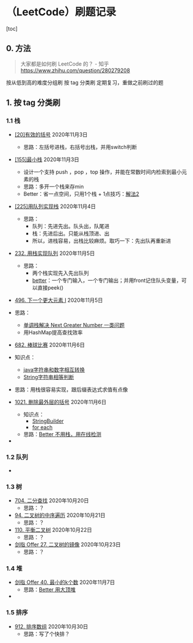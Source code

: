 # （LeetCode）刷题记录

[toc]

## 0. 方法

> 大家都是如何刷 LeetCode 的？ - 知乎 https://www.zhihu.com/question/280279208

按从低到高的难度分组刷
按 tag 分类刷
定期复习，重做之前刷过的题



## 1. 按 tag 分类刷

### 1.1 栈

* [[20]有效的括号](https://leetcode-cn.com/problems/valid-parentheses/)  2020年11月3日
  * 思路：左括号进栈，右括号出栈，并用switch判断
* [[155]最小栈]()  2020年11月3日
  * 设计一个支持 push ，pop ，top 操作，并能在常数时间内检索到最小元素的栈
  * 思路：多开一个栈来存min
  * Better：省一点空间，只用1个栈 + 1点技巧：[解法2](https://leetcode-cn.com/problems/min-stack/solution/xiang-xi-tong-su-de-si-lu-fen-xi-duo-jie-fa-by-38/)
* [[225]用队列实现栈](https://leetcode-cn.com/problems/implement-stack-using-queues/)  2020年11月4日
  * 思路：
    * 队列：先进先出。队头出，队尾进
    * 栈：先进后出。只能从栈顶进、出
    * 所以，进栈容易，出栈比较麻烦。取巧一下：先出队再重新进
* [232. 用栈实现队列](https://leetcode-cn.com/problems/implement-queue-using-stacks/)  2020年11月5日
  * 思路：
    * 两个栈实现先入先出队列
    * [better](https://leetcode-cn.com/problems/implement-queue-using-stacks/solution/shi-yong-liang-ge-zhan-yi-ge-zhuan-men-ru-dui-yi-g/)：一个专门输入，一个专门输出；并用front记住队头变量，可以直接peek()
*  [496. 下一个更大元素 I](https://leetcode-cn.com/problems/next-greater-element-i/)  2020年11月5日
  * 思路：
    * [单调栈解决 Next Greater Number 一类问题](https://leetcode-cn.com/problems/next-greater-element-i/solution/dan-diao-zhan-jie-jue-next-greater-number-yi-lei-w/)
    * 用HashMap提高查找效率

*  [682. 棒球比赛](https://leetcode-cn.com/problems/baseball-game/)    2020年11月6日
  * 知识点：
    * [java字符串和数字相互转换](https://blog.csdn.net/nuoyuezuo/article/details/85095869?utm_medium=distribute.pc_relevant_t0.none-task-blog-BlogCommendFromMachineLearnPai2-1.add_param_isCf&depth_1-utm_source=distribute.pc_relevant_t0.none-task-blog-BlogCommendFromMachineLearnPai2-1.add_param_isCf)
    * [String字符串相等判断](https://blog.csdn.net/java_collect/article/details/102744656?utm_medium=distribute.pc_relevant.none-task-blog-BlogCommendFromMachineLearnPai2-3.add_param_isCf&depth_1-utm_source=distribute.pc_relevant.none-task-blog-BlogCommendFromMachineLearnPai2-3.add_param_isCf)
  * 思路：用栈很容易实现，跟后缀表达式求值有点像
* [1021. 删除最外层的括号](https://leetcode-cn.com/problems/remove-outermost-parentheses/)  2020年11月6日
  * 知识点：
    * [StringBuilder](https://www.runoob.com/java/java-stringbuffer.html)
    * [for each](https://www.runoob.com/java/method-for.html)
  * 思路：[Better 不用栈，用在线检测](https://leetcode-cn.com/problems/remove-outermost-parentheses/solution/jian-ji-de-java-shi-xian-by-huaouo/)
* 



### 1.2 队列

* 



### 1.3 树

* [704. 二分查找](https://leetcode-cn.com/problems/binary-search/)  2020年10月20日
  * 思路：？
* [94. 二叉树的中序遍历](https://leetcode-cn.com/problems/binary-tree-inorder-traversal/)  2020年10月21日
  * 思路：？
* [110. 平衡二叉树](https://leetcode-cn.com/problems/balanced-binary-tree/)  2020年10月22日
  * 思路：？
* [剑指 Offer 27. 二叉树的镜像](https://leetcode-cn.com/problems/er-cha-shu-de-jing-xiang-lcof/)  2020年10月23日
  * 思路：？



### 1.4 堆

* [剑指 Offer 40. 最小的k个数](https://leetcode-cn.com/problems/zui-xiao-de-kge-shu-lcof/)  2020年11月7日
  * 思路：[Better 用大顶堆](https://leetcode-cn.com/problems/zui-xiao-de-kge-shu-lcof/solution/3chong-jie-fa-miao-sha-topkkuai-pai-dui-er-cha-sou/)
* 

 

### 1.5 排序

* [912. 排序数组](https://leetcode-cn.com/problems/sort-an-array/)  2020年10月30日
  * 思路：写了个快排？